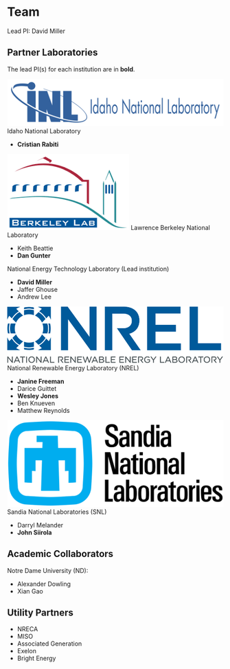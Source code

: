 # Team

Lead PI: David Miller

## Partner Laboratories

The lead PI(s) for each institution are in **bold**.

![INL-Logo](img/INL-logo.png#logo) 
Idaho National Laboratory

* **Cristian Rabiti**

![LBNL-Logo](img/LBNL-logo.png#logo)
Lawrence Berkeley National Laboratory

* Keith Beattie
* **Dan Gunter**

National Energy Technology Laboratory (Lead institution)

* **David Miller**
* Jaffer Ghouse
* Andrew Lee

![NREL-Logo](img/NREL-logo.png#logo)
National Renewable Energy Laboratory (NREL)

* **Janine Freeman**
* Darice Guittet
* **Wesley Jones**
* Ben Knueven
* Matthew Reynolds

![SNL-Logo](img/SNL-logo.png#logo)
Sandia National Laboratories (SNL)

* Darryl Melander
* **John Siirola**

## Academic Collaborators

Notre Dame University (ND):

* Alexander Dowling
* Xian Gao

## Utility Partners

* NRECA
* MISO
* Associated Generation
* Exelon
* Bright Energy
